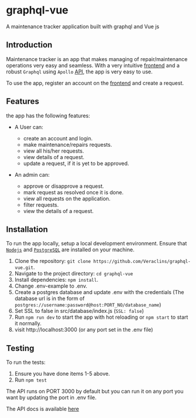 # graphql-vue

A maintenance tracker application built with graphql and Vue js

## Introduction

Maintenance tracker is an app that makes managing of repair/maintenance operations very easy and seamless.
With a very intuitive [frontend](https://veratech.herokuapp.com) and a robust `Graphql` using `Apollo` [API](https://https://veratech.herokuapp.com/api/v1), the app is very easy to use.

To use the app, register an account on the [frontend](https://veratech.herokuapp.com) and create a request.

## Features

the app has the following features:

- A User can:

  - create an account and login.
  - make maintenance/repairs requests.
  - view all his/her requests.
  - view details of a request.
  - update a request, if it is yet to be approved.

- An admin can:
  - approve or disapprove a request.
  - mark request as resolved once it is done.
  - view all requests on the application.
  - filter requests.
  - view the details of a request.

## Installation

To run the app locally, setup a local development environment. Ensure that [`Nodejs`](https://nodejs.org/en/download/) and [`PostgreSQL`](https://www.postgresql.org/download/) are installed on your machine.

1. Clone the repository: `git clone https://github.com/Veraclins/graphql-vue.git`.
2. Navigate to the project directory: `cd graphql-vue`
3. Install dependencies: `npm install`.
4. Change .env-example to .env.
5. Create a postgres database and update .env with the credentials (The database url is in the form of `postgres://username:password@host:PORT_NO/database_name`)
6. Set SSL to false in src/database/index.js (`SSL: false`)
7. Run `npm run dev` to start the app with hot reloading or `npm start` to start it normally.
8. visit http://localhost:3000 (or any port set in the .env file)

## Testing

To run the tests:

1. Ensure you have done items 1-5 above.
2. Run `npm test`

The API runs on PORT 3000 by default but you can run it on any port you want by updating the port in .env file.

The API docs is available [here](https://veratech.herokuapp.com/api-docs)

